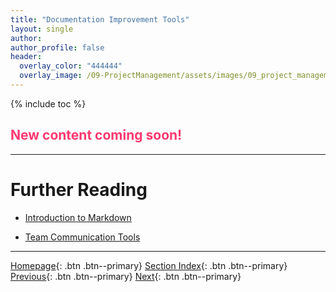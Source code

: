 ```yaml
---
title: "Documentation Improvement Tools"
layout: single
author:
author_profile: false
header:
  overlay_color: "444444"
  overlay_image: /09-ProjectManagement/assets/images/09_project_management_banner.png
---
```


{% include toc %}

## <span style="color: #ff3870;">New content coming soon!</span>







___
# Further Reading
* [Introduction to Markdown](02-intro-to-markdown)

* [Team Communication Tools](../03-COMMUNICATION/01-team-communication-tools)


___

[Homepage](../../index.md){: .btn  .btn--primary}
[Section Index](../00-ProjectManagement-LandingPage){: .btn  .btn--primary}
[Previous](../01-SOURCE-CODE/04-intro-to-zenhub){: .btn  .btn--primary}
[Next](02-intro-to-markdown){: .btn  .btn--primary}
